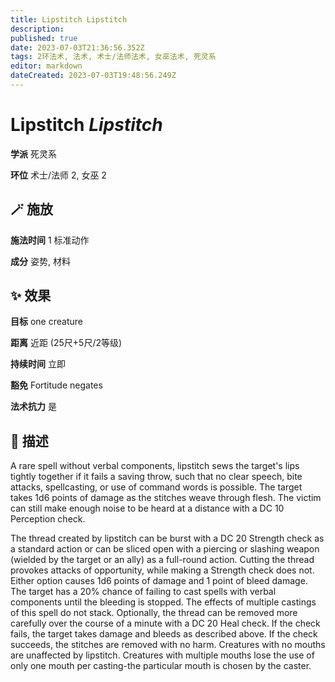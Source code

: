 ```yaml
---
title: Lipstitch Lipstitch
description: 
published: true
date: 2023-07-03T21:36:56.352Z
tags: 2环法术, 法术, 术士/法师法术, 女巫法术, 死灵系
editor: markdown
dateCreated: 2023-07-03T19:48:56.249Z
---
```


# **Lipstitch** *Lipstitch*

**学派** 死灵系 

**环位** 术士/法师 2, 女巫 2

## 🪄 施放

**施法时间** 1 标准动作

**成分** 姿势, 材料

## ✨ 效果 

**目标** one creature 

**距离** 近距 (25尺+5尺/2等级)  

**持续时间** 立即 

**豁免** Fortitude negates

**法术抗力** 是

## 📖 描述

A rare spell without verbal components, lipstitch sews the target's lips tightly together if it fails a saving throw, such that no clear speech, bite attacks, spellcasting, or use of command words is possible. The target takes 1d6 points of damage as the stitches weave through flesh. The victim can still make enough noise to be heard at a distance with a DC 10 Perception check.

The thread created by lipstitch can be burst with a DC 20 Strength check as a standard action or can be sliced open with a piercing or slashing weapon (wielded by the target or an ally) as a full-round action. Cutting the thread provokes attacks of opportunity, while making a Strength check does not. Either option causes 1d6 points of damage and 1 point of bleed damage. The target has a 20% chance of failing to cast spells with verbal components until the bleeding is stopped. The effects of multiple castings of this spell do not stack. Optionally, the thread can be removed more carefully over the course of a minute with a DC 20 Heal check. If the check fails, the target takes damage and bleeds as described above. If the check succeeds, the stitches are removed with no harm. Creatures with no mouths are unaffected by lipstitch. Creatures with multiple mouths lose the use of only one mouth per casting-the particular mouth is chosen by the caster.
    